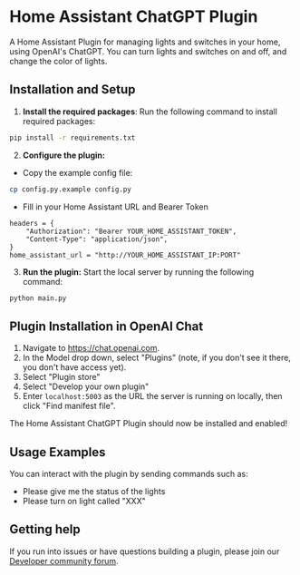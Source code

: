 # Home Assistant ChatGPT Plugin

A Home Assistant Plugin for managing lights and switches in your home, using OpenAI's ChatGPT. You can turn lights and switches on and off, and change the color of lights.

## Installation and Setup

1. **Install the required packages**: Run the following command to install required packages:

```bash
pip install -r requirements.txt
```

2. **Configure the plugin:**

- Copy the example config file:
  
```bash
cp config.py.example config.py
```
- Fill in your Home Assistant URL and Bearer Token

```
headers = {
    "Authorization": "Bearer YOUR_HOME_ASSISTANT_TOKEN",
    "Content-Type": "application/json",
}
home_assistant_url = "http://YOUR_HOME_ASSISTANT_IP:PORT"
```


3. **Run the plugin:** Start the local server by running the following command:

```bash
python main.py
```

## Plugin Installation in OpenAI Chat

1. Navigate to https://chat.openai.com. 
2. In the Model drop down, select "Plugins" (note, if you don't see it there, you don't have access yet).
3. Select "Plugin store"
4. Select "Develop your own plugin"
5. Enter `localhost:5003` as the URL the server is running on locally, then click "Find manifest file".

The Home Assistant ChatGPT Plugin should now be installed and enabled!

## Usage Examples

You can interact with the plugin by sending commands such as:

- Please give me the status of the lights
- Please turn on light called "XXX"

## Getting help

If you run into issues or have questions building a plugin, please join our [Developer community forum](https://community.openai.com/c/chat-plugins/20).

